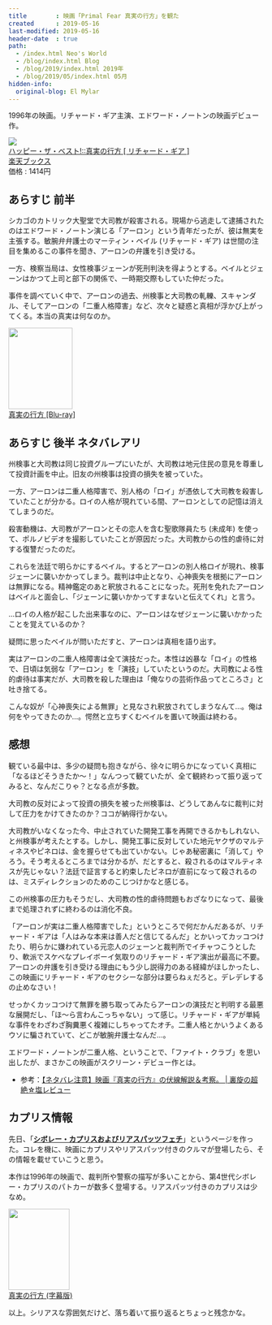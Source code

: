 ```yaml
---
title        : 映画「Primal Fear 真実の行方」を観た
created      : 2019-05-16
last-modified: 2019-05-16
header-date  : true
path:
  - /index.html Neo's World
  - /blog/index.html Blog
  - /blog/2019/index.html 2019年
  - /blog/2019/05/index.html 05月
hidden-info:
  original-blog: El Mylar
---
```


1996年の映画。リチャード・ギア主演、エドワード・ノートンの映画デビュー作。

<div class="ad-rakuten">
  <div class="ad-rakuten-image">
    <a href="https://hb.afl.rakuten.co.jp/hgc/g00q0722.waxyc9ff.g00q0722.waxyd017/?pc=https%3A%2F%2Fitem.rakuten.co.jp%2Fbook%2F6549384%2F&amp;m=http%3A%2F%2Fm.rakuten.co.jp%2Fbook%2Fi%2F13749415%2F">
      <img src="https://thumbnail.image.rakuten.co.jp/@0_mall/book/cabinet/0492/4988113760492.jpg?_ex=128x128">
    </a>
  </div>
  <div class="ad-rakuten-info">
    <div class="ad-rakuten-title">
      <a href="https://hb.afl.rakuten.co.jp/hgc/g00q0722.waxyc9ff.g00q0722.waxyd017/?pc=https%3A%2F%2Fitem.rakuten.co.jp%2Fbook%2F6549384%2F&amp;m=http%3A%2F%2Fm.rakuten.co.jp%2Fbook%2Fi%2F13749415%2F">ハッピー・ザ・ベスト!::真実の行方 [ リチャード・ギア ]</a>
    </div>
    <div class="ad-rakuten-shop">
      <a href="https://hb.afl.rakuten.co.jp/hgc/g00q0722.waxyc9ff.g00q0722.waxyd017/?pc=https%3A%2F%2Fwww.rakuten.co.jp%2Fbook%2F&amp;m=http%3A%2F%2Fm.rakuten.co.jp%2Fbook%2F">楽天ブックス</a>
    </div>
    <div class="ad-rakuten-price">価格 : 1414円</div>
  </div>
</div>

## あらすじ 前半

シカゴのカトリック大聖堂で大司教が殺害される。現場から逃走して逮捕されたのはエドワード・ノートン演じる「アーロン」という青年だったが、彼は無実を主張する。敏腕弁弁護士のマーティン・ベイル (リチャード・ギア) は世間の注目を集めるこの事件を聞き、アーロンの弁護を引き受ける。

一方、検察当局は、女性検事ジェーンが死刑判決を得ようとする。ベイルとジェーンはかつて上司と部下の関係で、一時期交際もしていた仲だった。

事件を調べていく中で、アーロンの過去、州検事と大司教の軋轢、スキャンダル、そしてアーロンの「二重人格障害」など、次々と疑惑と真相が浮かび上がってくる。本当の真実は何なのか。

<div class="ad-amazon">
  <div class="ad-amazon-image">
    <a href="https://www.amazon.co.jp/dp/B07NVHC76F?tag=neos21-22&amp;linkCode=osi&amp;th=1&amp;psc=1">
      <img src="https://m.media-amazon.com/images/I/51GGeZaXSZL._SL160_.jpg" width="126" height="160">
    </a>
  </div>
  <div class="ad-amazon-info">
    <div class="ad-amazon-title">
      <a href="https://www.amazon.co.jp/dp/B07NVHC76F?tag=neos21-22&amp;linkCode=osi&amp;th=1&amp;psc=1">真実の行方 [Blu-ray]</a>
    </div>
  </div>
</div>

## あらすじ 後半 ネタバレアリ

州検事と大司教は同じ投資グループにいたが、大司教は地元住民の意見を尊重して投資計画を中止。旧友の州検事は投資の損失を被っていた。

一方、アーロンは二重人格障害で、別人格の「ロイ」が憑依して大司教を殺害していたことが分かる。ロイの人格が現れている間、アーロンとしての記憶は消えてしまうのだ。

殺害動機は、大司教がアーロンとその恋人を含む聖歌隊員たち (未成年) を使って、ポルノビデオを撮影していたことが原因だった。大司教からの性的虐待に対する復讐だったのだ。

これらを法廷で明らかにするベイル。するとアーロンの別人格ロイが現れ、検事ジェーンに襲いかかってしまう。裁判は中止となり、心神喪失を根拠にアーロンは無罪になる。精神鑑定のあと釈放されることになった。死刑を免れたアーロンはベイルと面会し、「ジェーンに襲いかかってすまないと伝えてくれ」と言う。

…ロイの人格が起こした出来事なのに、アーロンはなぜジェーンに襲いかかったことを覚えているのか？

疑問に思ったベイルが問いただすと、アーロンは真相を語り出す。

実はアーロンの二重人格障害は全て演技だった。本性は凶暴な「ロイ」の性格で、日頃は気弱な「アーロン」を「演技」していたというのだ。大司教による性的虐待は事実だが、大司教を殺した理由は「俺なりの芸術作品ってところさ」と吐き捨てる。

こんな奴が「心神喪失による無罪」と見なされ釈放されてしまうなんて…。俺は何をやってきたのか…。愕然と立ちすくむベイルを置いて映画は終わる。

## 感想

観ている最中は、多少の疑問も抱きながら、徐々に明らかになっていく真相に「なるほどそうきたか〜！」なんつって観ていたが、全て観終わって振り返ってみると、なんだこりゃ？となる点が多数。

大司教の反対によって投資の損失を被った州検事は、どうしてあんなに裁判に対して圧力をかけてきたのか？ココが納得行かない。

大司教がいなくなった今、中止されていた開発工事を再開できるかもしれない、と州検事が考えたとする。しかし、開発工事に反対していた地元ヤクザのマルティネスやピネロは、金を握らせても出ていかない。じゃあ秘密裏に「消して」やろう。そう考えるところまでは分かるが、だとすると、殺されるのはマルティネスが先じゃない？法廷で証言すると約束したピネロが直前になって殺されるのは、ミスディレクションのためのこじつけかなと感じる。

この州検事の圧力もそうだし、大司教の性的虐待問題もおざなりになって、最後まで処理されずに終わるのは消化不良。

「アーロンが実は二重人格障害でした」というところで何だかんだあるが、リチャード・ギアは「人はみな本来は善人だと信じてるんだ」とかいってカッコつけたり、明らかに嫌われている元恋人のジェーンと裁判所でイチャつこうとしたり、軟派でスケベなプレイボーイ気取りのリチャード・ギア演出が最高に不要。アーロンの弁護を引き受ける理由にもう少し説得力のある経緯がほしかったし、この映画にリチャード・ギアのセクシーな部分は要らねぇだろと。デレデレするの止めなさい！

せっかくカッコつけて無罪を勝ち取ってみたらアーロンの演技だと判明する最悪な展開だし、「ほ〜ら言わんこっちゃない」って感じ。リチャード・ギアが単純な事件をわざわざ胸糞悪く複雑にしちゃってたオチ。二重人格とかいうよくあるウソに騙されていて、どこが敏腕弁護士なんだ…。

エドワード・ノートンが二重人格、ということで、「ファイト・クラブ」を思い出したが、まさかこの映画がスクリーン・デビュー作とは。

- 参考：[【ネタバレ注意】映画『真実の行方』の伏線解説＆考察。 | 裏旋の超絶☆塩レビュー](https://ameblo.jp/rsn48/entry-12263414236.html)

## カプリス情報

先日、「**[シボレー・カプリスおよびリアスパッツフェチ](/etc/chevrolet-caprice.html)**」というページを作った。コレを機に、映画にカプリスやリアスパッツ付きのクルマが登場したら、その情報を載せていこうと思う。

本作は1996年の映画で、裁判所や警察の描写が多いことから、第4世代シボレー・カプリスのパトカーが数多く登場する。リアスパッツ付きのカプリスは少なめ。

<div class="ad-amazon">
  <div class="ad-amazon-image">
    <a href="https://www.amazon.co.jp/dp/B00FYM8DYE?tag=neos21-22&amp;linkCode=osi&amp;th=1&amp;psc=1">
      <img src="https://m.media-amazon.com/images/I/51kgfylI8eL._SL160_.jpg" width="120" height="160">
    </a>
  </div>
  <div class="ad-amazon-info">
    <div class="ad-amazon-title">
      <a href="https://www.amazon.co.jp/dp/B00FYM8DYE?tag=neos21-22&amp;linkCode=osi&amp;th=1&amp;psc=1">真実の行方 (字幕版)</a>
    </div>
  </div>
</div>

以上。シリアスな雰囲気だけど、落ち着いて振り返るとちょっと残念かな。
